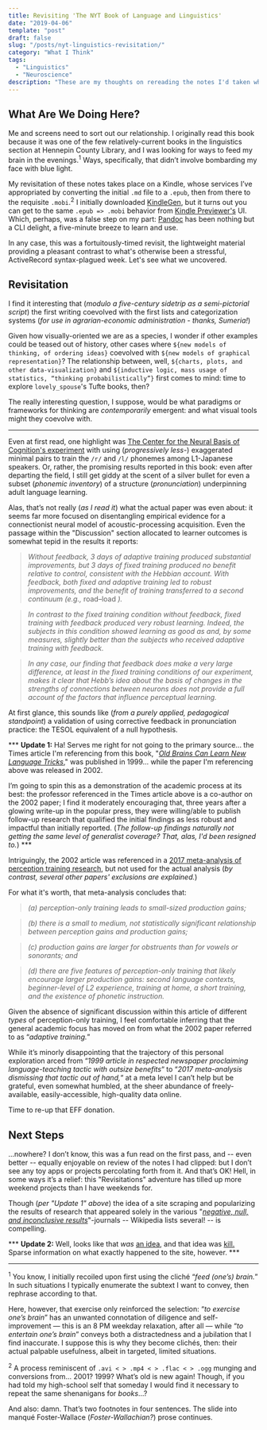 ```yaml
---
title: Revisiting 'The NYT Book of Language and Linguistics'
date: "2019-04-06"
template: "post"
draft: false
slug: "/posts/nyt-linguistics-revisitation/"
category: "What I Think"
tags:
  - "Linguistics"
  - "Neuroscience"
description: "These are my thoughts on rereading the notes I'd taken while reading (purely for fun) The NYT Book of Language and Linguistics."
---
```


## What Are We Doing Here?

Me and screens need to sort out our relationship. I originally read this book because it was one of the few relatively-current books in the linguistics section at Hennepin County Library, and I was looking for ways to feed my brain in the evenings.<sup>1</sup> Ways, specifically, that didn’t involve bombarding my face with blue light.

My revisitation of these notes takes place on a Kindle, whose services I’ve appropriated by converting the initial `.md` file to a `.epub`, then from there to the requisite `.mobi`.<sup>2</sup>  I initially downloaded [KindleGen](https://www.amazon.com/gp/feature.html?docId=1000765211), but it turns out you can get to the same `.epub => .mobi` behavior from [Kindle Previewer's]() UI. Which, perhaps, was a false step on my part: [Pandoc](https://pandoc.org/getting-started.html) has been nothing but a CLI delight, a five-minute breeze to learn and use.

In any case, this was a fortuitously-timed revisit, the lightweight material providing a pleasant contrast to what's otherwise been a stressful, ActiveRecord syntax-plagued week. Let's see what we uncovered.

## Revisitation

I find it interesting that (_modulo a five-century sidetrip as a semi-pictorial script_) the first writing coevolved with the first lists and categorization systems (_for use in agrarian-economic administration - thanks, Sumeria!_)

Given how visually-oriented we are as a species, I wonder if other examples could be teased out of history, other cases where `${new models of thinking, of ordering ideas}` coevolved with `${new models of graphical representation}`? The relationship between, well, `${charts, plots, and other data-visualization}` and `${inductive logic, mass usage of statistics, “thinking probabilistically”}` first comes to mind: time to explore `lovely_spouse`'s Tufte books, then?

The really interesting question, I suppose, would be what paradigms or frameworks for thinking are _contemporarily_ emergent: and what visual tools might they coevolve with.

---

Even at first read, one highlight was [The Center for the Neural Basis of Cognition's experiment](https://link.springer.com/article/10.3758/CABN.2.2.89) with using (_progressively less-_) exaggerated minimal pairs to train the `/r/` and `/l/` phonemes among L1-Japanese speakers. Or, rather, the promising results reported in this book: even after departing the field, I still get giddy at the scent of a silver bullet for even a subset (_phonemic inventory_) of a structure (_pronunciation_) underpinning adult language learning.

Alas, that’s not really (_as I read it_) what the actual paper was even about: it seems far more focused on disentangling empirical evidence for a connectionist neural model of acoustic-processing acquisition. Even the passage within the "Discussion" section allocated to learner outcomes is somewhat tepid in the results it reports:

> _Without feedback, 3 days of adaptive training produced substantial improvements, but 3 days of fixed training produced no benefit relative to control, consistent with the Hebbian account. With feedback, both fixed and adaptive training led to robust improvements, and the benefit of training transferred to a second continuum (e.g.,_ road–load _)._

> _In contrast to the fixed training condition without feedback, fixed training with feedback produced very robust learning. Indeed, the subjects in this condition showed learning as good as and, by some measures, slightly better than the subjects who received adaptive training with feedback._

> _In any case, our finding that feedback does make a very large difference, at least in the fixed training conditions of our experiment, makes it clear that Hebb’s idea about the basis of changes in the strengths of connections between neurons does not provide a full account of the factors that influence perceptual learning._

At first glance, this sounds like (_from a purely applied, pedagogical standpoint_) a validation of using corrective feedback in pronunciation practice: the TESOL equivalent of a null hypothesis.

\*\*\* **Update 1:** Ha! Serves me right for not going to the primary source... the Times article I'm referencing from this book, "[_Old Brains Can Learn New Language Tricks_](https://www.nytimes.com/1999/04/20/science/old-brains-can-learn-new-language-tricks.html)," was published in 1999... while the paper I'm referencing above was released in 2002. 

I’m going to spin this as a demonstration of the academic process at its best: the professor referenced in the Times article above is a co-author on the 2002 paper; I find it moderately encouraging that, three years after a glowing write-up in the popular press, they were willing/able to publish follow-up research that qualified the initial findings as less robust and impactful than initially reported. (_The follow-up findings naturally not getting the same level of generalist coverage? That, alas, I'd been resigned to._) \*\*\* 

Intriguingly, the 2002 article was referenced in a [2017 meta-analysis of perception training research](https://doi.org/10.1017/S0142716417000418), but not used for the actual analysis (_by contrast, several other papers' exclusions are explained._) 

For what it's worth, that meta-analysis concludes that: 

> _(a) perception-only training leads to small-sized production gains;_

> _(b) there is a small to medium, not statistically significant relationship between perception gains and production gains;_

> _(c) production gains are larger for obstruents than for vowels or sonorants; and_

> _(d) there are five features of perception-only training that likely encourage larger production gains: second language contexts, beginner-level of L2 experience, training at home, a short training, and the existence of phonetic instruction._

Given the absence of significant discussion within this article of different _types_ of perception-only training, I feel comfortable inferring that the general academic focus has moved on from what the 2002 paper referred to as “_adaptive training._”

While it’s minorly disappointing that the trajectory of this personal exploration arced from “_1999 article in respected newspaper proclaiming language-teaching tactic with outsize benefits_“ to “_2017 meta-analysis dismissing that tactic out of hand,_“ at a meta level I can’t help but be grateful, even somewhat humbled, at the sheer abundance of freely-available, easily-accessible, high-quality data online.

Time to re-up that EFF donation.

## Next Steps

...nowhere? I don’t know, this was a fun read on the first pass, and -- even better -- equally enjoyable on review of the notes I had clipped: but I don’t see any toy apps or projects percolating forth from it. And that’s OK! Hell, in some ways it’s a relief: this "Revisitations" adventure has tilled up more weekend projects than I have weekends for. 

Though (_per "Update 1" above_) the idea of a site scraping and popularizing the results of research that appeared solely in the various "[_negative, null, and inconclusive results_](https://collections.plos.org/missing-pieces)"-journals -- Wikipedia lists several! -- is compelling.


\*\*\* **Update 2:** Well, looks like that _was_ [an idea](https://en.wikipedia.org/wiki/Null_Hypothesis:_The_Journal_of_Unlikely_Science), and that idea was [kill.](https://farm7.staticflickr.com/6133/6015067182_c0a6fd0e8f_b.jpg) Sparse information on what exactly happened to the site, however. \*\*\* 

---
<sup>1</sup> You know, I initially recoiled upon first using the cliché “_feed (one’s) brain._” In such situations I typically enumerate the subtext I want to convey, then rephrase according to that. 

Here, however, that exercise only reinforced the selection: “_to exercise one’s brain_” has an unwanted connotation of diligence and self-improvement — this is an 8 PM weekday relaxation, after all — while “_to entertain one’s brain_” conveys both a distractedness and a jubilation that I find inaccurate. I suppose this is why they become clichés, then: their actual palpable usefulness, albeit in targeted, limited situations.

<sup>2</sup> A process reminiscent of `.avi < > .mp4 < > .flac < > .ogg` munging and conversions from... 2001? 1999? What’s old is new again! Though, if you had told my high-school self that someday I would find it necessary to repeat the same shenanigans for _books_...? 

And also: damn. That’s  two footnotes in four sentences. The slide into manqué Foster-Wallace (_Foster-Wallachian?_) prose continues.